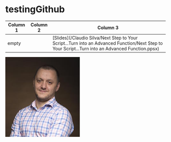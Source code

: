 # testingGithub


| Column 1 | Column 2 | Column 3 |
| ------------- | ------------- | ------------- |
| empty | | [Slides](/Claudio Silva/Next Step to Your Script...Turn into an Advanced Function/Next Step to Your Script...Turn into an Advanced Function.ppsx) |



![Picture](/images/me3.jpg)
